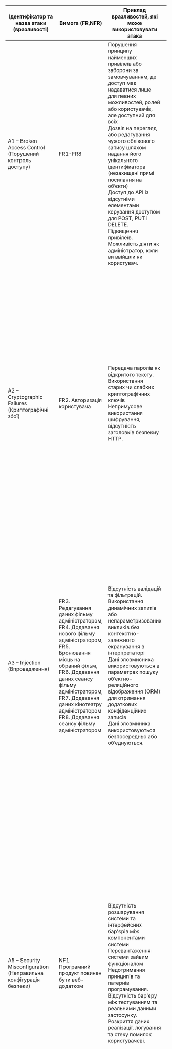| Ідентифікатор та назва атаки (вразливості)                                                         | Вимога (FR,NFR)                                                                                                                                                                                         | Приклад вразливостей, які може використовувати атака                                                                                                                                                                                                                                                                                                                                                                                                                                                                                                                                                                                                                        | Приклад запобігання успішної реалізації атаки                                                                                                                                                                                                                                                                                                                                                                                                                                                                                                                                                                                                                                                                                                                                                                                                                                                                                                                                                                                                                                                                                                                                                                                                       |
|----------------------------------------------------------------------------------------------------|---------------------------------------------------------------------------------------------------------------------------------------------------------------------------------------------------------|-----------------------------------------------------------------------------------------------------------------------------------------------------------------------------------------------------------------------------------------------------------------------------------------------------------------------------------------------------------------------------------------------------------------------------------------------------------------------------------------------------------------------------------------------------------------------------------------------------------------------------------------------------------------------------|-----------------------------------------------------------------------------------------------------------------------------------------------------------------------------------------------------------------------------------------------------------------------------------------------------------------------------------------------------------------------------------------------------------------------------------------------------------------------------------------------------------------------------------------------------------------------------------------------------------------------------------------------------------------------------------------------------------------------------------------------------------------------------------------------------------------------------------------------------------------------------------------------------------------------------------------------------------------------------------------------------------------------------------------------------------------------------------------------------------------------------------------------------------------------------------------------------------------------------------------------------|
| A1 – Broken Access Control (Порушений контроль доступу)                                            | FR1-FR8                                                                                                                                                                                                | Порушення принципу найменших привілеїв або заборони за замовчуванням, де доступ має надаватися лише для певних можливостей, ролей або користувачів, але доступний для всіх </br> Дозвіл на перегляд або редагування чужого облікового запису шляхом надання його унікального ідентифікатора (незахищені прямі посилання на об’єкти) </br> Доступ до API із відсутніми елементами керування доступом для POST, PUT і DELETE. <br/>Підвищення привілеїв. Можливість діяти як адміністратор, коли ви ввійшли як користувач.                                                                                                        | За винятком загальнодоступних ресурсів, заборонити доступ за замовчанням </br> Застосування механізмів контролю доступу один раз і повторне використання їх у всій програмі, включно з мінімізацією спільного використання ресурсів між джерелами (CORS). </br> Реєстрація збоїв контролю доступу, сповіщення адміністраторів, якщо це необхідно                                                                                                                                                                                                                                                                                                                                                                                                                                                                                                                                                                                                                                                                                                                                                                                                                                                                                                    | 
| A2 – Cryptographic Failures (Криптографічні збої)                                                  | FR2. Авторизація користувача                                                                                                                                                                         | Передача паролів як відкритого тексту.<br/>Використання старих чи слабких криптографічних ключів</br> Непримусове використання шифрування, відсутність заголовків безпекиу HTTP.                                                                                                                                                                                                                                                                                                                                                                                                                                                                                            | Класифікація даних, які обробляються, зберігаються або передаються програмою. Визначення, які дані є конфіденційними відповідно до законів про конфіденційність, нормативних вимог або потреб бізнесу</br> Відсутність зберігання конфіденційних даних без потреби. Стирання конфіденційних даних якнайшвидше або використання сумісної з PCI DSS токенізації.</br> Шифрування всіх конфіденційних даних в "стані спокою"</br> Забезпечення наявності актуальних і надійних стандартних алгоритмів, протоколів і ключів; використання правильного керування ключами.                                                                                                                                                                                                                                                                                                                                                                                                                                                                                                                                                                                                                                                                                |
| A3 – Injection (Впровадження)                                                                      | FR3. Редагування даних фільму адміністратором, <br/>FR4. Додавання нового фільму адміністратором, <br/>FR5. Бронювання місць на обраний фільм, <br/>FR6. Додавання даних сеансу фільму адміністратором, <br/>FR7. Додавання даних кінотеатру адміністратором<br/>FR8. Додавання сеансу фільму адміністратором                                                     | Відсутність валідацій та фільтрацій. Використання динамічних запитів або непараметризованих викликів без контекстно-залежного екранування в інтерпретаторі </br> Дані зловмисника використовуються в параметрах пошуку об’єктно-реляційного відображення (ORM) для отримання додаткових конфіденційних записів </br> Дані зловминика використовуються безпосередньо або об’єднуються.                                                                                                                                                                                                                                                                                       | Використання безпечного API, який повністю уникає використання інтерпретатора, надає параметризований інтерфейс або переходить на інструменти відображення об’єктів (ORM). Використання валідації на стороні сервера. Для будь-яких залишкових динамічних запитів екрануйте спеціальні символи, використовуючи спеціальний синтаксис екранування для цього інтерпретатора. Використовуйте LIMIT та інші елементи керування SQL у запитах, щоб запобігти масовому розкриттю записів у разі впровадження SQL.                                                                                                                                                                                                                                                                                                                                                                                                                                                                                                                                                                                                                                                                                                                                         |
| A5 – Security Misconfiguration (Неправильна конфігурація безпеки)                                  | NF1. Програмний продукт повинен бути веб-додатком                                                                                                                                          | Відсутність розшарування системи та інтерфейсних бар'єрів між компонентами системи </br> Перевантаження системи зайвим функціоналом </br> Недотримання принципів та патернів програмування. Відсутність бар'єру між тестуванням та реальними даними застосунку. <br/>Розкриття даних реалізації, логування та стеку помилок користувачеві.                                                                                                                                                                                                                                                                                                                                  | Мінімальна платформа без будь-яких непотрібних функцій, компонентів, документації та зразків. Видаліть або не встановлюйте функції та фреймворки, які не використовуються </br> Завдання переглядати й оновлювати конфігурації, що відповідають усім приміткам щодо безпеки, оновленням і виправленням у рамках процесу керування виправленнями. Перегляньте дозволи на хмарне сховище (наприклад, дозволи на відро S3) </br> Сегментована архітектура програми забезпечує ефективне та безпечне розділення між компонентами або орендарями за допомогою сегментації, контейнеризації або хмарних груп безпеки (ACL) </br> Надсилання директив безпеки клієнтам, наприклад, заголовків безпеки </br> Автоматизований процес перевірки ефективності конфігурацій і налаштувань у всіх середовищах                                                                                                                                                                                                                                                                                                                                                                                                                                                    | 
| A6 – Vulnerable and Outdated Components (Вразливі та застарілі компоненти)                         | NF3. Додаток повинен працювати 24/7                                                                                                                 | Відсутність знань про версії всіх компонентів, які використовуються (як на стороні клієнта, так і на стороні сервера). Це включає компоненти, які ви використовуєте безпосередньо, а також вкладені залежності. Програмне забезпечення є вразливим, не підтримується або застаріло. Це включає ОС, веб-сервер/сервер додатків, систему керування базами даних (СУБД), програми, API та всі компоненти, середовища виконання та бібліотеки. Відсутність регулярного сканування на наявність уразливостей регулярно та підписуєтеся на бюлетені безпеки, пов’язані з компонентами, які ви використовуєте. Відсутність регулярних перевірок на сумісність оновлених бібліотек. | Видаліть невикористовувані залежності, непотрібні функції, компоненти, файли та документацію </br> Постійно інвентаризуйте версії як клієнтських, так і серверних компонентів (наприклад, фреймворків, бібліотек) і їхніх залежностей, використовуючи такі інструменти, як версії, OWASP Dependency Check, retire.js тощо. Постійно відстежуйте джерела, як-от загальні вразливості та експозиції (CVE) і національну базу даних про вразливості (NVD) щодо вразливостей у компонентах. Використовуйте інструменти аналізу складу програмного забезпечення для автоматизації процесу. Підпишіться на сповіщення електронною поштою про вразливості безпеки, пов’язані з компонентами, які ви використовуєте </br> Отримуйте компоненти лише з офіційних джерел через безпечні посилання. Віддавайте перевагу підписаним пакетам, щоб зменшити ймовірність включення модифікованого шкідливого компонента (див. A08:2021 – Збої цілісності програмного забезпечення та даних)</br> Слідкуйте за бібліотеками та компонентами, які не обслуговуються або не створюють виправлення безпеки для старіших версій. Якщо виправлення неможливо, подумайте про розгортання віртуального патча для моніторингу, виявлення або захисту від виявленої проблеми |
| A7 – Identification and Authentication Failures (Помилки ідентифікації та автентифікації)          | FR1. Реєстрація користувача в системі, FR2. Авторизація користувача                                                                                                                                | Відсутня або неефективна багатофакторна автентифікація </br> Розкриває ідентифікатор сеансу в URL-адресі </br> Повторне використання ідентифікатора сеансу після успішного входу </br> Ідентифікатори сеансу неправильно роблять недійсними. Сеанси користувача або маркери автентифікації (переважно маркери єдиного входу (SSO)) не анулюються належним чином під час виходу з системи або періоду бездіяльності </br> Дозволяє автоматизовані атаки, як-от перекидання облікових даних, коли зловмисник має список дійсних імен користувачів і паролі                                                                                                                    | Якщо це можливо, застосуйте багатофакторну автентифікацію, щоб запобігти автоматизованому підкиданню облікових даних, грубій форсації та атакам повторного використання вкрадених облікових даних </br> Не надсилайте та не розгортайте облікові дані за замовчуванням, особливо для користувачів із правами адміністратора. Використовуйте серверний безпечний вбудований менеджер сеансів, який генерує новий випадковий ідентифікатор сеансу з високою ентропією після входу. Ідентифікатор сеансу не має бути в URL-адресі, надійно зберігатися та вважатися недійсним після виходу з системи, простою та абсолютних тайм-аутів                                                                                                                                                                                                                                                                                                                                                                                                                                                                                                                                                                                                                 | 
| A8 – Software and Data Integrity Failures (Порушення цілісності програмного забезпечення та даних) | FR1/ Реєстрація користувача в системі, FR3. Редагування даних фільму адміністратором, FR4. Додавання нового фільму адміністратором, FR5. Бронювання місць на обраний фільм, FR7. Додавання даних кінотеатру адміністратором, FR8. Додавання сеансу фільму адміністратором, NF5. Додаток має зберігати близько 100 користувачів  | Незахищений конвеєр CI/CD може призвести до несанкціонованого доступу, зловмисного коду або компрометації системи </br> Зловмисники потенційно можуть завантажити власні оновлення для розповсюдження та запуску на всіх інсталяціях                                                                                                                                                                                                                                                                                                                                                                                                                                        | Використовуйте цифрові підписи або подібні механізми, щоб переконатися, що програмне забезпечення або дані походять з очікуваного джерела та не були змінені </br> Переконайтеся, що бібліотеки та залежності, такі як npm або Maven, використовують надійні репозиторії. Якщо у вас вищий профіль ризику, подумайте про розміщення перевіреного внутрішнього завідомо справного сховища </br> Переконайтеся, що є процес перевірки коду та змін конфігурації, щоб мінімізувати ймовірність того, що зловмисний код або конфігурація можуть бути введені у ваш конвеєр програмного забезпечення </br> Переконайтеся, що ваш конвеєр CI/CD має належну сегрегацію, конфігурацію та контроль доступу, щоб забезпечити цілісність коду, що проходить через процеси створення та розгортання <br> Переконайтеся, що непідписані або незашифровані серіалізовані дані не надсилаються ненадійним клієнтам без певної форми перевірки цілісності або цифрового підпису для виявлення підробки або повторного відтворення серіалізованих даних                                                                                                                                                                                                             | 
| A9 – Security Logging and Monitoring Failures (Помилки логування та відстлідковування безпеки)     | FR2. Авторизація користувача                                                                                                                                                                         | Попередження та помилки не створюють жодних, неадекватних або незрозумілих повідомлень журналу </br> Журнали програм і API не перевіряються на наявність підозрілої активності </br> Журнали зберігаються лише локально </br> Відповідні порогові значення сповіщень і процеси ескалації відповіді відсутні або не діють </br> Програма не може виявляти, ескалувати або сповіщати про активні атаки в режимі реального часу або майже в реальному часі                                                                                                                                                                                                                     | Переконайтеся, що журнали генеруються у форматі, який легко можуть використовувати рішення для керування журналами </br> Переконайтеся, що дані журналу закодовані правильно, щоб запобігти ін’єкціям або атакам на системи реєстрації чи моніторингу </br> Переконайтеся, що транзакції з великою вартістю мають журнал аудиту з контролем цілісності, щоб запобігти втручанню або видаленню, наприклад таблиці бази даних, які лише додаються, тощо                                                                                                                                                                                                                                                                                                                                                                                                                                                                                                                                                                                                                                                                                                                                                                                               | 
| A10 – Server-Side Request Forgery (Підробка запитів на стороні сервера)                            | NF1. Програмний продукт повинен бути веб-додатком                                                                                                                                        | Помилки SSRF виникають щоразу, коли веб-програма отримує віддалений ресурс без перевірки наданої користувачем URL-адреси. Це дозволяє зловмиснику змусити програму надіслати створений запит до неочікуваного адресата, навіть якщо він захищений брандмауером, VPN або іншим типом списку контролю доступу до мережі (ACL).                                                                                                                                                                                                                                                                                                                                                | Розділіть функції віддаленого доступу до ресурсів у окремі мережі, щоб зменшити вплив SSRF </br> Застосуйте політику брандмауера «відмовити за замовчуванням» або правила контролю доступу до мережі, щоб блокувати весь інтрамережевий трафік, крім основного.<br/>Очистіть і перевірте всі вхідні дані, надані клієнтом </br>Застосуйте схему URL-адреси, порт і призначення за допомогою позитивного дозволеного списку<br/> Не надсилайте необроблені відповіді клієнтам </br>Вимкніть перенаправлення HTTP<br/> Не розгортайте інші служби безпеки на передніх системах (наприклад, OpenID). Контролювати локальний трафік у цих системах (наприклад, localhost) </br> Для інтерфейсів із виділеними та керованими групами користувачів використовуйте мережеве шифрування (наприклад, VPN) у незалежних системах, щоб враховувати дуже високі потреби захисту                                                                                                                                                                                                                                                                                                                                                                                 |
